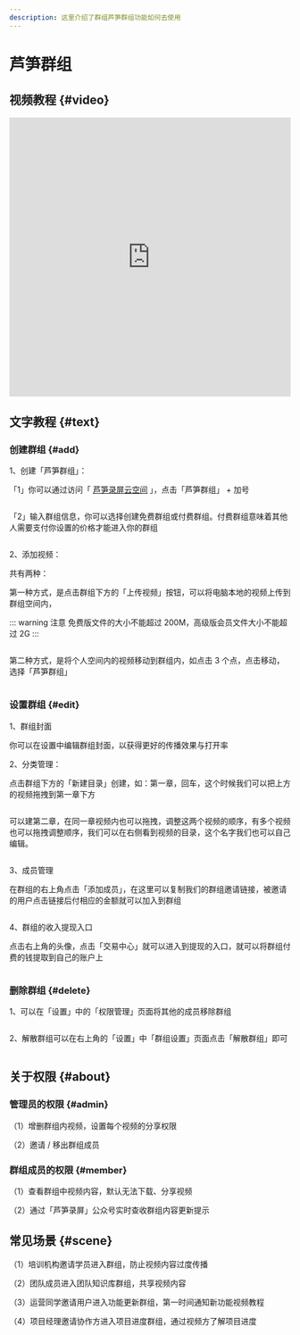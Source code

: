 ```yaml
---
description: 这里介绍了群组芦笋群组功能如何去使用
---
```


# 芦笋群组

## 视频教程 {#video}

<iframe src="https://lusun.com/embed/?id=146sZjFJctN" width="100%" height="500px" scrolling="no" border="0" frameborder="no" framespacing="0" allowfullscreen="true"></iframe>

## 文字教程 {#text}

### 创建群组 {#add}

1、创建「芦笋群组」：

「1」你可以通过访问「 [芦笋录屏云空间](https://lusun.com/dashboard/videos) 」，点击「芦笋群组」 + 加号

<ImgCenter><img src="../public/.gitbook/assets/qunzu1.png" alt=""></ImgCenter>

「2」输入群组信息，你可以选择创建免费群组或付费群组。付费群组意味着其他人需要支付你设置的价格才能进入你的群组

<ImgCenter><img src="../public/.gitbook/assets/qunzu2_new.png" alt=""></ImgCenter>


2、添加视频：

 共有两种：

 第一种方式，是点击群组下方的「上传视频」按钮，可以将电脑本地的视频上传到群组空间内，

::: warning 注意
免费版文件的大小不能超过 200M，高级版会员文件大小不能超过 2G
:::

<ImgCenter><img src="../public/.gitbook/assets/qunzu3.png" alt=""></ImgCenter>

 第二种方式，是将个人空间内的视频移动到群组内，如点击 3 个点，点击移动，选择「芦笋群组」

<ImgCenter><img src="../public/.gitbook/assets/qunzu4.png" alt=""></ImgCenter>

### 设置群组 {#edit}

1、群组封面

   你可以在设置中编辑群组封面，以获得更好的传播效果与打开率
<ImgCenter><img src="../public/.gitbook/assets/qunzu_cover.png" alt=""></ImgCenter>


2、分类管理：

   点击群组下方的「新建目录」创建，如：第一章，回车，这个时候我们可以把上方的视频拖拽到第一章下方

<ImgCenter><img src="../public/.gitbook/assets/qunzu5.png" alt=""></ImgCenter>

   可以建第二章，在同一章视频内也可以拖拽，调整这两个视频的顺序，有多个视频也可以拖拽调整顺序，我们可以在右侧看到视频的目录，这个名字我们也可以自己编辑。

<ImgCenter><img src="../public/.gitbook/assets/qunzu6.png" alt=""></ImgCenter>

3、成员管理

   在群组的右上角点击「添加成员」，在这里可以复制我们的群组邀请链接，被邀请的用户点击链接后付相应的金额就可以加入到群组

<ImgCenter><img src="../public/.gitbook/assets/qunzu7.png" alt=""></ImgCenter>

4、群组的收入提现入口

点击右上角的头像，点击「交易中心」就可以进入到提现的入口，就可以将群组付费的钱提取到自己的账户上

<ImgCenter><img src="../public/.gitbook/assets/qunzu8.png" alt=""></ImgCenter>


### 删除群组 {#delete}

1、可以在「设置」中的「权限管理」页面将其他的成员移除群组

<ImgCenter><img src="../public/.gitbook/assets/qunzu9.png" alt=""></ImgCenter>

2、解散群组可以在右上角的「设置」中「群组设置」页面点击「解散群组」即可

<ImgCenter><img src="../public/.gitbook/assets/qunzu10.png" alt=""></ImgCenter>

## 关于权限 {#about}

### 管理员的权限 {#admin}

（1）增删群组内视频，设置每个视频的分享权限

（2）邀请 / 移出群组成员

### 群组成员的权限 {#member}

（1）查看群组中视频内容，默认无法下载、分享视频

（2）通过「芦笋录屏」公众号实时查收群组内容更新提示

## 常见场景 {#scene}

（1）培训机构邀请学员进入群组，防止视频内容过度传播

（2）团队成员进入团队知识库群组，共享视频内容

（3）运营同学邀请用户进入功能更新群组，第一时间通知新功能视频教程

（4）项目经理邀请协作方进入项目进度群组，通过视频方了解项目进度
